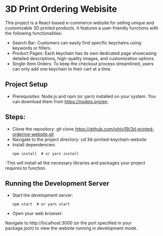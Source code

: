 # 3D Print Ordering Webisite
This project is a React-based e-commerce website for selling unique and customizable 3D printed products. It features a user-friendly functions with the following functionalities:

- Search Bar: Customers can easily find specific keychains using keywords or filters.
- Product Pages: Each keychain has its own dedicated page showcasing detailed descriptions, high-quality images, and customization options.
- Single-Item Orders: To keep the checkout process streamlined, users can only add one keychain to their cart at a time.
## Project Setup
- Prerequisites:
Node.js and npm (or yarn) installed on your system. You can download them from https://nodejs.org/en.
## Steps:

- Clone the repository:
git clone https://github.com/jshivi19/3d-printed-ordering-website.git
- Navigate to the project directory:
cd 3d-printed-keychain-website
- Install dependencies:
  ```
  npm install  # or yarn install
  ```
-This will install all the necessary libraries and packages your project requires to function.
## Running the Development Server
- Start the development server:
  ```
  npm start  # or yarn start
  ```
- Open your web browser:

Navigate to http://localhost:3000 (or the port specified in your package.json) to view the website running in development mode.

